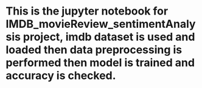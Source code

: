 # This is the jupyter notebook for IMDB_movieReview_sentimentAnalysis project, imdb dataset is used and loaded then data preprocessing is performed then model is trained and accuracy is checked.
